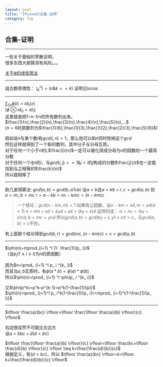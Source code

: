 ```yaml
---
layout: post
title: "[Pinned]合集-证明"
category: Top
---
```


## 合集-证明

---
一些关于基础的零散证明。  
很多东西大胆猜测有风险。。。  

[关于$\phi$的线性筛法](https://blog.csdn.net/Clove_unique/article/details/50805803)

---
组合数奇偶性：
$(^n _ k)=(n\&k==k)$
证明见$lucas$

---
$\sum_ {i|x}\phi(i)=id_ 1(x)$  
($\phi \otimes id_ 0 = id_ 1$)  
这里就是把1~n-1/n的所有数列出来。  
$\frac{1}{n},\frac{2}{n},\frac{3}{n},\frac{4}{n},\frac{5}{n},...$  
($n=6$时原数列为$\frac{1}{6},\frac{1}{3},\frac{1}{2},\frac{2}{3},\frac{5}{6}$)  

假如说$n$与某个数$i$有$gcd(i,n)>1$，那么他可以和$n$同时除掉这个$gcd$  
然后这样就得到了一个新的数列，其中分子与分母互质。  
对于任何一个小于$n$的$i$,$\frac{i}{n}$一定可以被化简成分母为$n$的因数的一个最简分数  
对于任何一个$i\|n$的$i$，与$gcd(i,j)==1\&j<i$的$j$构成的分数$\frac{j}{i}$也一定能找到与之相等的$\frac{k}{n}$  
所以就相等了

---
欧几里得算法: $gcd(a,b)=gcd(b,a\%b)$
设$a>b$且$a=kb+r,c=gcd(a,b)$
则$a=nc,b=mc$
$r=a-kb=nc-kmc=(n-km)c$
>一个结论：$gcd(n-km,m)=1$
如果有公因数，设$n-km=xd,m=yd(d>1)$
$n=km+xd=kyd+xd=(ky+x)d$
这样的话：
$a=nc=(ky+x)cd,b=mc=ycd$
所以$gcd(a,b)=gcd(ky+x,y) \times cd>c$，与$gcd(a,b)=c$不符。

有上面那个结论得到$gcd(b,r)=gcd(mc,(n-km)c)=c=gcd(a,b)$

---
$\phi(n)=n\prod_{i=1} ^l (1- \frac{1}{p_ i})$  
（设$p_ i(1\leq i \leq l)$为$n$的质因数）  

因为$n=\prod_ {i=1} ^l p_ i ^{k_ i}$  
而且当$a,b$互质时，有$\phi(a * b)=\phi(a) * \phi(b)$  
所以$\phi(n)=\prod_ {i=1} ^l \phi(p_ i ^{k_ i})$  

又$\phi(p^k)=p^k-p^{k-1}=p^k(1-\frac{1}{p})$  
$\phi(n)=\prod_ {i=1}^l p_ i^k(1-\frac{1}{p_ i})=n\prod_ {i=1}^l(1-\frac{1}{p_ i})$

---
$\lfloor \frac{a}{bc} \rfloor=\lfloor \frac{\lfloor \frac{a}{b} \rfloor}{c} \rfloor$  

右边很显然不可能比左边大  
设$a=kbc+d(d<bc)$  

$\lfloor \frac{\lfloor \frac{a}{b} \rfloor}{c} \rfloor=\lfloor \frac{kc+\lfloor \frac{d}{b} \rfloor}{c} \rfloor \leq k+\frac{\frac{d}{b}}{c}$  
根据定义，有$(d<bc)$，所以
$\lfloor \frac{a}{bc} \rfloor=k=\lfloor k+\frac{\frac{d}{b}}{c} \rfloor$